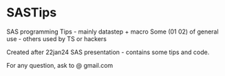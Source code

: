 # SASTips
SAS programming Tips - mainly datastep + macro
Some (01 02) of general use - others used by TS or hackers

Created after 22jan24 SAS presentation - contains some tips and code.

For any question, ask to <mySASuserid> @ gmail.com 
